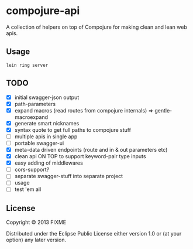 # compojure-api

A collection of helpers on top of Compojure for making clean and lean web apis.

## Usage

```
lein ring server
```

## TODO
- [x] initial swagger-json output
- [x] path-parameters
- [x] expand macros (read routes from compojure internals) => gentle-macroexpand
- [x] generate smart nicknames
- [x] syntax quote to get full paths to compojure stuff
- [ ] multiple apis in single app
- [ ] portable swagger-ui
- [x] meta-data driven endpoints (route and in & out parameters etc)
- [x] clean api ON TOP to support keyword-pair type inputs
- [x] easy adding of middlewares
- [ ] cors-support?
- [ ] separate swagger-stuff into separate project
- [ ] usage
- [ ] test 'em all

## License

Copyright © 2013 FIXME

Distributed under the Eclipse Public License either version 1.0 or (at
your option) any later version.
